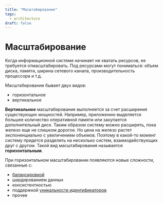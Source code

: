 ```yaml
---
title: "Масштабирование"
tags:
  - architecture
draft: false
---
```


# Масштабирование

Когда информационной системе начинает не хватать ресурсов, ее требуется отмасштабировать.
Под ресурсами могут пониматься: объем диска, памяти, ширина сетевого канала, производительность процессора и т.д.

Масштабирование бывает двух видов:
- горизонтальное
- вертикальное

__Вертикальное__ масштабирование выполняется за счет расширения существующих мощностей.
Например, приложению выделяется большее количество оперативной памяти или закупается дополнительный диск.
Таким образом систему можно расширять, пока железо еще не слишком дорогое.
Но цена на железо растет экспоненциально с увеличением объемов.
Поэтому в какой-то момент систему придется разделить на несколько систем, взаимодействующих друг с другом.
Такой вид масштабирования называется __горизонтальным__.

При горизонтальном масштабировании появляются новые сложности, связанные с:
- [балансировкой](./load_balancer.md)
- шардированием данных
- консистентностью
- поддержкой [уникальности идентификаторов](./unique_id.md)
- прочее
